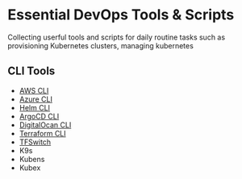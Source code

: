 
# Essential DevOps Tools & Scripts

Collecting userful tools and scripts for daily routine tasks such as provisioning Kubernetes clusters, managing kubernetes


## CLI Tools
- [AWS CLI](https://docs.aws.amazon.com/cli/latest/userguide/getting-started-install.html) 
- [Azure CLI](https://learn.microsoft.com/en-us/cli/azure/install-azure-cli)
- [Helm CLI](https://helm.sh/docs/intro/install/)
- [ArgoCD CLI](https://argo-cd.readthedocs.io/en/stable/cli_installation/)
- [DigitalOcan CLI](https://docs.digitalocean.com/reference/doctl/how-to/install/)
- [Terraform CLI](https://developer.hashicorp.com/terraform/tutorials/aws-get-started/install-cli)
- [TFSwitch](https://tfswitch.warrensbox.com/Installation/)
- K9s
- Kubens
- Kubex
